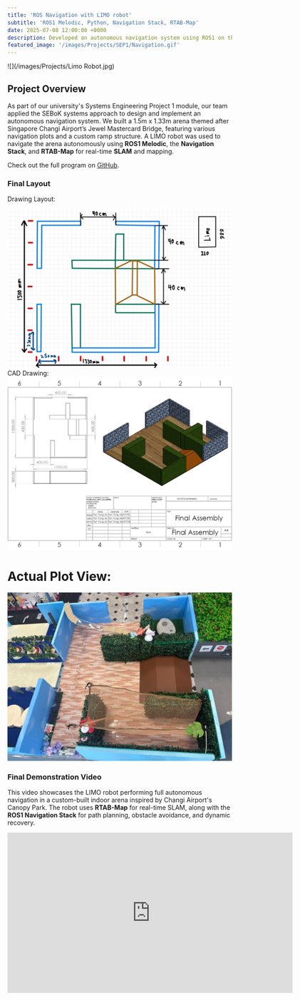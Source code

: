 ```yaml
---
title: 'ROS Navigation with LIMO robot'
subtitle: 'ROS1 Melodic, Python, Navigation Stack, RTAB-Map'
date: 2025-07-08 12:00:00 +0000
description: Developed an autonomous navigation system using ROS1 on the LIMO robot as part of a university group project. Integrated RTAB-Map for SLAM, configured the navigation stack, and enabled reliable indoor path planning in dynamic environments.
featured_image: '/images/Projects/SEP1/Navigation.gif'
---
```


![](/images/Projects/Limo Robot.jpg)

## Project Overview

As part of our university's Systems Engineering Project 1 module, our team applied the SEBoK systems approach to design and implement an autonomous navigation system. 
We built a 1.5m x 1.33m arena themed after Singapore Changi Airport’s Jewel Mastercard Bridge, featuring various navigation plots and a custom ramp structure. A LIMO robot was used to navigate the arena autonomously using **ROS1 Melodic**, the **Navigation Stack**, and **RTAB-Map** for real-time **SLAM** and mapping.

Check out the full program on [GitHub](https://github.com/YongJiee/Systems-Engineering-Project-1-Group-6.git).

### Final Layout
Drawing Layout:
<div class="gallery" data-columns="1">
  <img src="/images/Projects/SEP1/Draft_Final.jpg">
</div>
CAD Drawing:
<div class="gallery" data-columns="1">
  <img src="/images/Projects/SEP1/Final_Drawing.png">
</div>

# Actual Plot View:
<div class="gallery" data-columns="1">
	<img src="/images/Projects/SEP1/Final_Plot.jpg">
</div>

### Final Demonstration Video
This video showcases the LIMO robot performing full autonomous navigation in a custom-built indoor arena inspired by Changi Airport's Canopy Park. The robot uses **RTAB-Map** for real-time SLAM, along with the **ROS1 Navigation Stack** for path planning, obstacle avoidance, and dynamic recovery.

<iframe src="https://www.youtube.com/embed/1f2t4Yp_YZo" width="640" height="360" frameborder="0" allowfullscreen></iframe>
